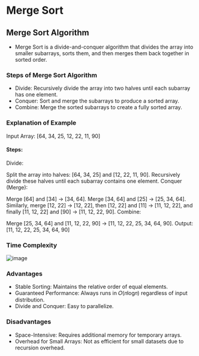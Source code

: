 # Merge Sort

## Merge Sort Algorithm
- Merge Sort is a divide-and-conquer algorithm that divides the array into smaller subarrays, sorts them, and then merges them back together in sorted order.

### Steps of Merge Sort Algorithm
- Divide: Recursively divide the array into two halves until each subarray has one element.
- Conquer: Sort and merge the subarrays to produce a sorted array.
- Combine: Merge the sorted subarrays to create a fully sorted array.

### Explanation of Example
Input Array: [64, 34, 25, 12, 22, 11, 90]

#### Steps:
Divide:

Split the array into halves: [64, 34, 25] and [12, 22, 11, 90].
Recursively divide these halves until each subarray contains one element.
Conquer (Merge):

Merge [64] and [34] → [34, 64].
Merge [34, 64] and [25] → [25, 34, 64].
Similarly, merge [12, 22] → [12, 22], then [12, 22] and [11] → [11, 12, 22], and finally [11, 12, 22] and [90] → [11, 12, 22, 90].
Combine:

Merge [25, 34, 64] and [11, 12, 22, 90] → [11, 12, 22, 25, 34, 64, 90].
Output: [11, 12, 22, 25, 34, 64, 90]

### Time Complexity
![image](https://github.com/user-attachments/assets/b41ae378-cd61-463e-b0f6-8546343a9d68)

### Advantages
- Stable Sorting: Maintains the relative order of equal elements.
- Guaranteed Performance: Always runs in 𝑂(𝑛log𝑛) regardless of input distribution.
- Divide and Conquer: Easy to parallelize.

### Disadvantages
- Space-Intensive: Requires additional memory for temporary arrays.
- Overhead for Small Arrays: Not as efficient for small datasets due to recursion overhead.

